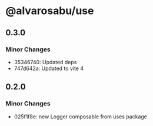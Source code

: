 # @alvarosabu/use

## 0.3.0

### Minor Changes

- 35346740: Updated deps
- 747d642a: Updated to vite 4

## 0.2.0

### Minor Changes

- 025f1f8e: new Logger composable from uses package
